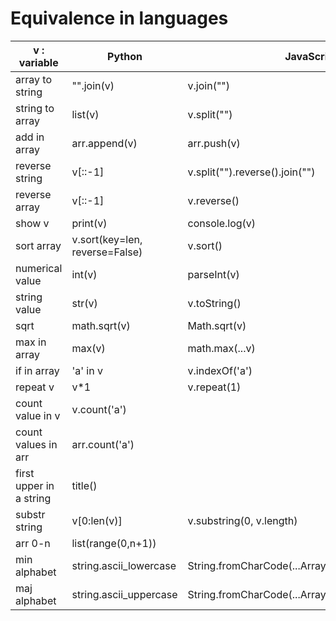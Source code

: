 # Equivalence in languages


|v : variable| Python | JavaScript | PHP | Java |
| --- | --- | --- | --- |--- |
| array to string | "".join(v) | v.join("") | implode("", v) |
| string to array | list(v) | v.split("") | explode("", v)/str_split(v) |
| add in array | arr.append(v) | arr.push(v) | $arr[] = v | |
| reverse string | v[::-1] | v.split("").reverse().join("") | strrev(v) |  |
| reverse array | v[::-1] | v.reverse() | array_reverse(v) |  |
| show v | print(v) | console.log(v) | echo v/print_r(v) |System.out.println(v) |
| sort array | v.sort(key=len, reverse=False) | v.sort() | sort(v)/rsort(v) | |
| numerical value | int(v) | parseInt(v) | intval(v) |  |
| string value | str(v) | v.toString() | strval(v) | |
| sqrt | math.sqrt(v) | Math.sqrt(v) | sqrt(v) | 
| max in array | max(v) | math.max(...v) | max(v) | |
| if in array | 'a' in v | v.indexOf('a') | in_array('a', v) |  | 
| repeat v | v*1 | v.repeat(1) | str_repeat(v, 1) |  |
| count value in v | v.count('a') |  | substr_count(v, 'a') |  |
| count values in arr | arr.count('a') |  | array_count_values(v) |  |
| first upper in a string | title() | | ucwords(v) | |
| substr string | v[0:len(v)] | v.substring(0, v.length) | substr(v, 0, strlen(v)) |  |
| arr 0-n | list(range(0,n+1)) |  | range(0,n) | |
| min alphabet | string.ascii_lowercase | String.fromCharCode(...Array(123).keys()).slice(97) | range('a', 'z') | |
| maj alphabet | string.ascii_uppercase | String.fromCharCode(...Array(91).keys()).slice(65) | range('A', 'Z') | |